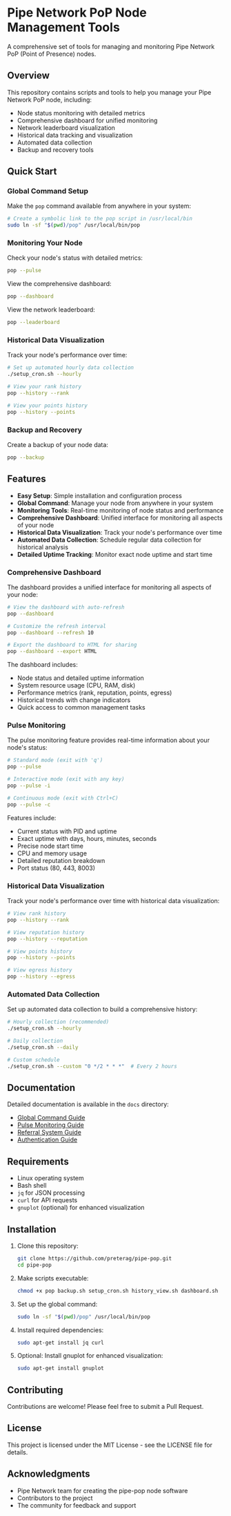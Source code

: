# Pipe Network PoP Node Management Tools

A comprehensive set of tools for managing and monitoring Pipe Network PoP (Point of Presence) nodes.

## Overview

This repository contains scripts and tools to help you manage your Pipe Network PoP node, including:

- Node status monitoring with detailed metrics
- Comprehensive dashboard for unified monitoring
- Network leaderboard visualization
- Historical data tracking and visualization
- Automated data collection
- Backup and recovery tools

## Quick Start

### Global Command Setup

Make the `pop` command available from anywhere in your system:

```bash
# Create a symbolic link to the pop script in /usr/local/bin
sudo ln -sf "$(pwd)/pop" /usr/local/bin/pop
```

### Monitoring Your Node

Check your node's status with detailed metrics:

```bash
pop --pulse
```

View the comprehensive dashboard:

```bash
pop --dashboard
```

View the network leaderboard:

```bash
pop --leaderboard
```

### Historical Data Visualization

Track your node's performance over time:

```bash
# Set up automated hourly data collection
./setup_cron.sh --hourly

# View your rank history
pop --history --rank

# View your points history
pop --history --points
```

### Backup and Recovery

Create a backup of your node data:

```bash
pop --backup
```

## Features

- **Easy Setup**: Simple installation and configuration process
- **Global Command**: Manage your node from anywhere in your system
- **Monitoring Tools**: Real-time monitoring of node status and performance
- **Comprehensive Dashboard**: Unified interface for monitoring all aspects of your node
- **Historical Data Visualization**: Track your node's performance over time
- **Automated Data Collection**: Schedule regular data collection for historical analysis
- **Detailed Uptime Tracking**: Monitor exact node uptime and start time

### Comprehensive Dashboard

The dashboard provides a unified interface for monitoring all aspects of your node:

```bash
# View the dashboard with auto-refresh
pop --dashboard

# Customize the refresh interval
pop --dashboard --refresh 10

# Export the dashboard to HTML for sharing
pop --dashboard --export HTML
```

The dashboard includes:
- Node status and detailed uptime information
- System resource usage (CPU, RAM, disk)
- Performance metrics (rank, reputation, points, egress)
- Historical trends with change indicators
- Quick access to common management tasks

### Pulse Monitoring

The pulse monitoring feature provides real-time information about your node's status:

```bash
# Standard mode (exit with 'q')
pop --pulse

# Interactive mode (exit with any key)
pop --pulse -i

# Continuous mode (exit with Ctrl+C)
pop --pulse -c
```

Features include:
- Current status with PID and uptime
- Exact uptime with days, hours, minutes, seconds
- Precise node start time
- CPU and memory usage
- Detailed reputation breakdown
- Port status (80, 443, 8003)

### Historical Data Visualization

Track your node's performance over time with historical data visualization:

```bash
# View rank history
pop --history --rank

# View reputation history
pop --history --reputation

# View points history
pop --history --points

# View egress history
pop --history --egress
```

### Automated Data Collection

Set up automated data collection to build a comprehensive history:

```bash
# Hourly collection (recommended)
./setup_cron.sh --hourly

# Daily collection
./setup_cron.sh --daily

# Custom schedule
./setup_cron.sh --custom "0 */2 * * *"  # Every 2 hours
```

## Documentation

Detailed documentation is available in the `docs` directory:

- [Global Command Guide](docs/GLOBAL_COMMAND.md)
- [Pulse Monitoring Guide](docs/PULSE_MONITORING.md)
- [Referral System Guide](docs/REFERRAL_GUIDE.md)
- [Authentication Guide](docs/AUTHENTICATION.md)

## Requirements

- Linux operating system
- Bash shell
- `jq` for JSON processing
- `curl` for API requests
- `gnuplot` (optional) for enhanced visualization

## Installation

1. Clone this repository:
   ```bash
   git clone https://github.com/preterag/pipe-pop.git
   cd pipe-pop
   ```

2. Make scripts executable:
   ```bash
   chmod +x pop backup.sh setup_cron.sh history_view.sh dashboard.sh
   ```

3. Set up the global command:
   ```bash
   sudo ln -sf "$(pwd)/pop" /usr/local/bin/pop
   ```

4. Install required dependencies:
   ```bash
   sudo apt-get install jq curl
   ```

5. Optional: Install gnuplot for enhanced visualization:
   ```bash
   sudo apt-get install gnuplot
   ```

## Contributing

Contributions are welcome! Please feel free to submit a Pull Request.

## License

This project is licensed under the MIT License - see the LICENSE file for details.

## Acknowledgments

- Pipe Network team for creating the pipe-pop node software
- Contributors to the project
- The community for feedback and support
